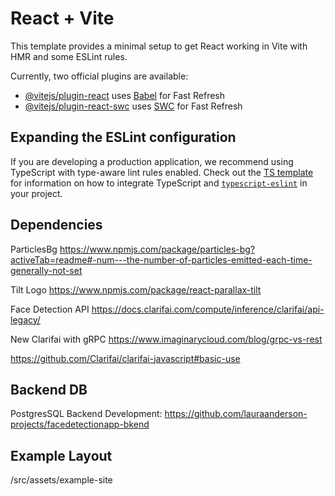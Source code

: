 # React + Vite

This template provides a minimal setup to get React working in Vite with HMR and some ESLint rules.

Currently, two official plugins are available:

- [@vitejs/plugin-react](https://github.com/vitejs/vite-plugin-react/blob/main/packages/plugin-react) uses [Babel](https://babeljs.io/) for Fast Refresh
- [@vitejs/plugin-react-swc](https://github.com/vitejs/vite-plugin-react/blob/main/packages/plugin-react-swc) uses [SWC](https://swc.rs/) for Fast Refresh

## Expanding the ESLint configuration

If you are developing a production application, we recommend using TypeScript with type-aware lint rules enabled. Check out the [TS template](https://github.com/vitejs/vite/tree/main/packages/create-vite/template-react-ts) for information on how to integrate TypeScript and [`typescript-eslint`](https://typescript-eslint.io) in your project.

## Dependencies

ParticlesBg
https://www.npmjs.com/package/particles-bg?activeTab=readme#-num---the-number-of-particles-emitted-each-time-generally-not-set

Tilt Logo
https://www.npmjs.com/package/react-parallax-tilt

Face Detection API
https://docs.clarifai.com/compute/inference/clarifai/api-legacy/

New Clarifai with gRPC
https://www.imaginarycloud.com/blog/grpc-vs-rest

https://github.com/Clarifai/clarifai-javascript#basic-use

## Backend DB

PostgresSQL
Backend Development: https://github.com/lauraanderson-projects/facedetectionapp-bkend

## Example Layout

/src/assets/example-site
